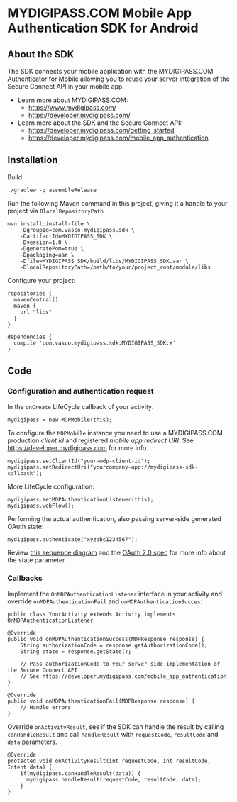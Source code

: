 # MYDIGIPASS.COM Mobile App Authentication SDK for Android

## About the SDK

The SDK connects your mobile application with the MYDIGIPASS.COM Authenticator for Mobile
allowing you to reuse your server integration of the Secure Connect API in your mobile app.

* Learn more about MYDIGIPASS.COM:
    * https://www.mydigipass.com/
    * https://developer.mydigipass.com/
* Learn more about the SDK and the Secure Connect API:
    * https://developer.mydigipass.com/getting_started
    * https://developer.mydigipass.com/mobile_app_authentication

## Installation

Build:

	./gradlew -q assembleRelease

Run the following Maven command in this project, giving it a handle to your project via `DlocalRepositoryPath`

	mvn install:install-file \
	    -DgroupId=com.vasco.mydigipass.sdk \
	    -DartifactId=MYDIGIPASS_SDK \
	    -Dversion=1.0 \
	    -DgeneratePom=true \
	    -Dpackaging=aar \
	    -Dfile=MYDIGIPASS_SDK/build/libs/MYDIGIPASS_SDK.aar \
	    -DlocalRepositoryPath=/path/to/your/project_root/module/libs

Configure your project:

	repositories {
	  mavenCentral()
	  maven {
	    url "libs"
	  }
	}

	dependencies {
	  compile 'com.vasco.mydigipass.sdk:MYDIGIPASS_SDK:+'
	}

## Code

### Configuration and authentication request

In the `onCreate` LifeCycle callback of your activity:

	mydigipass = new MDPMobile(this);

To configure the `MDPMobile` instance you need to use a MYDIGIPASS.COM production _client id_ and
registered _mobile app redirect URI_. See https://developer.mydigipass.com for more info.

	mydigipass.setClientId("your-mdp-client-id");
	mydigipass.setRedirectUri("yourcompany-app://mydigipass-sdk-callback");

More LifeCycle configuration:

	mydigipass.setMDPAuthenticationListener(this);
	mydigipass.webFlow();

Performing the actual authentication, also passing server-side generated OAuth state:

	mydigipass.authenticate("xyzabc1234567");

Review [this sequence diagram](https://developer.mydigipass.com/mobile_app_authentication) and
the [OAuth 2.0 spec](http://tools.ietf.org/html/rfc6749#section-10.12) for more info about the state parameter.

### Callbacks

Implement the `OnMDPAuthenticationListener` interface in your activity and override `onMDPAuthenticationFail` and `onMDPAuthenticationSucces`:

	public class YourActivity extends Activity implements OnMDPAuthenticationListener

	@Override
	public void onMDPAuthenticationSuccess(MDPResponse response) {
	    String authorizationCode = response.getAuthorizationCode();
	    String state = response.getState();

	    // Pass authorizationCode to your server-side implementation of the Secure Connect API
	    // See https://developer.mydigipass.com/mobile_app_authentication
	}

	@Override
	public void onMDPAuthenticationFail(MDPResponse response) {
        // Handle errors
	}

Override `onActivityResult`, see if the SDK can handle the result by calling `canHandleResult`
and call `handleResult` with `requestCode`, `resultCode` and `data` parameters.

	@Override
	protected void onActivityResult(int requestCode, int resultCode, Intent data) {
	    if(mydigipass.canHandleResult(data)) {
	      mydigipass.handleResult(requestCode, resultCode, data);
	    }
	}


